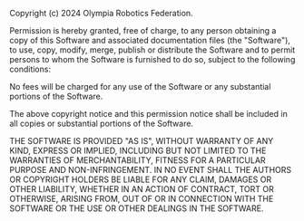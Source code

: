 
Copyright (c) 2024 Olympia Robotics Federation.

Permission is hereby granted, free of charge, to any person obtaining a copy of this Software and associated
documentation files (the "Software"), to use, copy, modify, merge, publish or distribute the Software and to
permit persons to whom the Software is furnished to do so, subject to the following conditions:

No fees will be charged for any use of the Software or any substantial portions of the Software.

The above copyright notice and this permission notice shall be included in all copies or substantial portions of
the Software.

THE SOFTWARE IS PROVIDED "AS IS", WITHOUT WARRANTY OF ANY KIND, EXPRESS OR IMPLIED, INCLUDING BUT NOT LIMITED TO
THE WARRANTIES OF MERCHANTABILITY, FITNESS FOR A PARTICULAR PURPOSE AND NON-INFRINGEMENT. IN NO EVENT SHALL THE
AUTHORS OR COPYRIGHT HOLDERS BE LIABLE FOR ANY CLAIM, DAMAGES OR OTHER LIABILITY, WHETHER IN AN ACTION OF CONTRACT,
TORT OR OTHERWISE, ARISING FROM, OUT OF OR IN CONNECTION WITH THE SOFTWARE OR THE USE OR OTHER DEALINGS IN THE
SOFTWARE.
